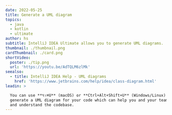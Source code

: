 ```yaml
---
date: 2022-05-25
title: Generate a UML diagram
topics:
  - java
  - kotlin
  - ultimate
author: hs
subtitle: IntelliJ IDEA Ultimate allows you to generate UML diagrams.
thumbnail: ./thumbnail.png
cardThumbnail: ./card.png
shortVideo:
  poster: ./tip.png
  url: 'https://youtu.be/AdTQLM6zlMk'
seealso:
  - title: IntelliJ IDEA Help - UML diagrams
    href: 'https://www.jetbrains.com/help/idea/class-diagram.html'
leadin: >

  You can use **⌥⇧⌘U** (macOS) or **Ctrl+Alt+Shift+U** (Windows/Linux) to
  generate a UML diagram for your code which can help you and your team to read
  and understand the codebase.
---
```


